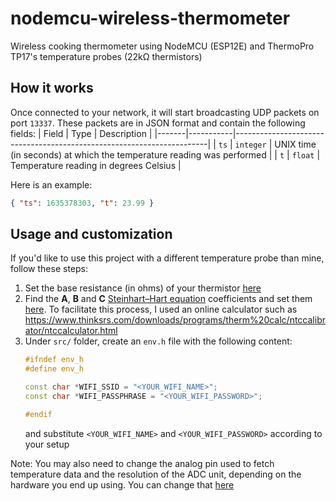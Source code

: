 # nodemcu-wireless-thermometer
Wireless cooking thermometer using NodeMCU (ESP12E) and ThermoPro TP17's temperature probes (22kΩ thermistors)

## How it works
Once connected to your network, it will start broadcasting UDP packets on port `13337`. These packets are in JSON format and contain the following fields:
| Field | Type      | Description                                                           |
|-------|-----------|-----------------------------------------------------------------------|
| `ts`  | `integer` | UNIX time (in seconds) at which the temperature reading was performed |
| `t`   | `float`   | Temperature reading in degrees Celsius                                |

Here is an example:
```json
{ "ts": 1635378303, "t": 23.99 }
```

## Usage and customization
If you'd like to use this project with a different temperature probe than mine, follow these steps:
1. Set the base resistance (in ohms) of your thermistor [here](https://github.com/andycodesstuff/nodemcu-wireless-thermometer/blob/main/src/sensors/thermistor.h#L19)
2. Find the **A**, **B** and **C** [Steinhart–Hart equation](https://en.wikipedia.org/wiki/Steinhart%E2%80%93Hart_equation) coefficients
   and set them [here](https://github.com/andycodesstuff/nodemcu-wireless-thermometer/blob/main/src/sensors/thermistor.h#L22).
   To facilitate this process, I used an online calculator such as https://www.thinksrs.com/downloads/programs/therm%20calc/ntccalibrator/ntccalculator.html
3. Under `src/` folder, create an `env.h` file with the following content:
   ```C++
   #ifndef env_h
   #define env_h

   const char *WIFI_SSID = "<YOUR_WIFI_NAME>";
   const char *WIFI_PASSPHRASE = "<YOUR_WIFI_PASSWORD>";

   #endif
   ```
   and substitute `<YOUR_WIFI_NAME>` and `<YOUR_WIFI_PASSWORD>` according to your setup

Note: You may also need to change the analog pin used to fetch temperature data and the resolution of the ADC unit, depending on the hardware you end up using.
      You can change that [here](https://github.com/andycodesstuff/nodemcu-wireless-thermometer/blob/main/src/main.cpp#L14)
